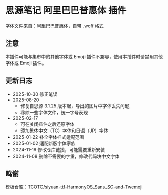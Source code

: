 # 思源笔记 阿里巴巴普惠体 插件

字体文件来自：[阿里巴巴普惠体](https://www.alibabafonts.com/#/font)，自带 .woff 格式

## 注意

本插件可能与集市中的其他字体或 Emoji 插件不兼容，使用本插件时请禁用其他字体或 Emoji 插件。

## 更新日志

- 2025-10-30 修正笔误
- 2025-08-20
  - 修复自思源 3.1.25 版本起，导出的图片中字体丢失问题
  - 移除一些字体文件，统一字号表现
- 2025-02-17
  - 可在关闭插件之后还原字体
  - 添加繁体中文（TC）字体和日语（JP）字体
- 2025-01-22 补全字体样式适配范围
- 2025-01-02 适配新版字体家族
- 2024-11-19 修改仓库链接，可能需要重新安装
- 2024-11-08 删除不需要的字重，修改代码块中文字体

## 鸣谢

模板仓库：[TCOTC/siyuan-ttf-HarmonyOS_Sans_SC-and-Twemoji](https://github.com/TCOTC/siyuan-ttf-HarmonyOS_Sans_SC-and-Twemoji)
